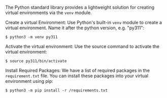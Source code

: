 The Python standard library provides a lightweight solution for creating virtual environments via the `venv` module.

Create a virtual Environment: Use Python's built-in `venv` module to create a virtual environment. Name it after the python version, e.g. "py311":

    $ python3 -m venv py311

Activate the virtual environment: Use the source command to activate the virtual environment:

    $ source py311/bin/activate

Install Required Packages:
We have a list of required packages in the `requirement.txt` file. You can install these packages into your virtual environment using pip:

    $ python3 -m pip install -r /requirements.txt

